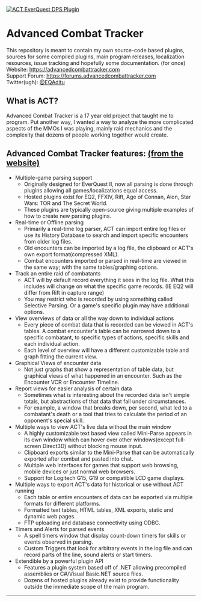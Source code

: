 [![ACT EverQuest DPS Plugin](https://github.com/FreedomFaighter/AdvancedCombatTrackerEverQuest/actions/workflows/build-plugin.yml/badge.svg?branch=project_each_plugin)](https://github.com/FreedomFaighter/AdvancedCombatTrackerEverQuest/actions/workflows/build-plugin.yml)

# Advanced Combat Tracker
This repository is meant to contain my own source-code based plugins, sources for some compiled plugins, main program releases, localization resources, issue tracking and hopefully some documentation.  (for once)  
Website: https://advancedcombattracker.com  
Support Forum: https://forums.advancedcombattracker.com  
Twitter(ugh): [@EQAditu](https://twitter.com/EQAditu)

## What is ACT?
Advanced Combat Tracker is a 17 year old project that taught me to program.  Put another way, I wanted a way to analyze the more complicated aspects of the MMOs I was playing, mainly raid mechanics and the complexity that dozens of people working together would create.

## Advanced Combat Tracker features: [(from the website)](https://advancedcombattracker.com/)
* Multiple-game parsing support
	* Originally designed for EverQuest II, now all parsing is done through plugins allowing all games/localizations equal access.
	* Hosted plugins exist for EQ2, FFXIV, Rift, Age of Connan, Aion, Star Wars: TOR and The Secret World.
	* These plugins are typically open-source giving multiple examples of how to create new parsing plugins.
* Real-time or Offline parsing
	* Primarily a real-time log parser, ACT can import entire log files or use its History Database to search and import specific encounters from older log files.
	* Old encounters can be imported by a log file, the clipboard or ACT's own export format(compressed XML).
	* Combat encounters imported or parsed in real-time are viewed in the same way; with the same tables/graphing options.
* Track an entire raid of combatants
	* ACT will by default record everything it sees in the log file. What this includes will change on what the specific game records. (IE EQ2 will differ from Rift in capture range)
	* You may restrict who is recorded by using something called Selective Parsing. Or a game's specific plugin may have additional options.
* View overviews of data or all the way down to individual actions
	* Every piece of combat data that is recorded can be viewed in ACT's tables. A combat encounter's table can be narrowed down to a specific combatant, to specific types of actions, specific skills and each individual action.
	* Each level of overview will have a different customizable table and graph fitting the current view.
* Graphical Views of encounter data
	* Not just graphs that show a representation of table data, but graphical views of what happened in an encounter. Such as the Encounter VCR or Encounter Timeline.
* Report views for easier analysis of certain data
	* Sometimes what is interesting about the recorded data isn't simple totals, but abstractions of that data that fall under circumstances.
	* For example, a window that breaks down, per second, what led to a combatant's death or a tool that tries to calculate the period of an opponent's special skill.
* Multiple ways to view ACT's live data without the main window
	* A highly customizable text based view called Mini-Parse appears in its own window which can hover over other windows(except full-screen Direct3D) without blocking mouse input.
	* Clipboard exports similar to the Mini-Parse that can be automatically exported after combat and pasted into chat.
	* Multiple web interfaces for games that support web browsing, mobile devices or just normal web browsers.
	* Support for Logitech G15, G19 or compatible LCD game displays.
* Multiple ways to export ACT's data for historical or use without ACT running
	* Each table or entire encounters of data can be exported via multiple formats for different platforms.
	* Formatted text tables, HTML tables, XML exports, static and dynamic web pages.
	* FTP uploading and database connectivity using ODBC.
* Timers and Alerts for parsed events
	* A spell timers window that display count-down timers for skills or events observed in parsing.
	* Custom Triggers that look for arbitrary events in the log file and can record parts of the line, sound alerts or start timers.
* Extendible by a powerful plugin API
	* Features a plugin system based off of .NET allowing precompiled assemblies or C#/Visual Basic.NET source files.
	* Dozens of hosted plugins already exist to provide functionality outside the immediate scope of the main program.
---

